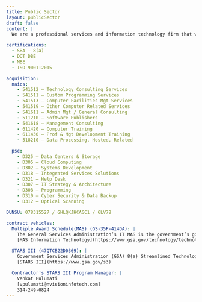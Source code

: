 ```yaml
---
title: Public Sector
layout: publicSector
draft: false
content: |
  We are a professional services and information technology firm that works with Fortune 500 and federal agencies to navigate complex enterprise transformations. For more than 17 years, NVision IT has supported major program initiatives in both private and public sectors. We currently support contracts in the manufacturing industries and with the Department of Defense (DoD). We are a service-based company with experience in multiple domains. Mid-tier and large corporations reach out to NVision IT when they need proven performance in enterprise resource planning. NVision IT teams with prime Defense contractors looking for competitive advantage during both acquisition and contract execution. NVision IT is an ISO-9001:2015 QMS, an SBA 8(a), and an MBE company.

certifications:
  - SBA – 8(a)
  - DOT DBE
  - MBE
  - ISO 9001:2015

acquisition:
  naics:
    - 541512 – Technology Consulting Services
    - 541511 – Custom Programming Services
    - 541513 – Computer Facilities Mgt Services
    - 541519 – Other Computer Related Services
    - 541611 – Admin Mgt / General Consulting
    - 511210 – Software Publishers
    - 541618 – Management Consulting
    - 611420 – Computer Training
    - 611430 – Prof & Mgt Development Training
    - 518210 – Data Processing, Hosted, Related

  psc:
    - D325 – Data Centers & Storage
    - D305 – Cloud Computing
    - D302 – Systems Development
    - D318 – Integrated Services Solutions
    - D321 – Help Desk
    - D307 – IT Strategy & Architecture
    - D308 – Programming
    - D310 – Cyber Security & Data Backup
    - D312 – Optical Scanning

DUNSU: 078315527 / GHLQKJHCAGC1 / 6LV78

contract vehicles:
  Multiple Award Schedule(MAS) (GS-35F-414DA): |
    The General Services Administration’s IT MAS is the government’s go-to source for IT acquisitions and is broadly recognized for its benefits of cost savings, time savings, selection, and built-in value. IT Schedule is organizationally positioned under GSA’s Federal Acquisition Service (FAS) and Office of Integrated Technology Services (ITS). IT Schedule is an Indefinite Delivery Indefinite Quantity (IDIQ) Multiple Award Schedule (MAS) contract. It is an IT procurement vehicle that offers a comprehensive array of state-of-the-art IT products, services, and solutions. Approximately 80 percent of IT MAS contract holders are small businesses. Additional information is on the following web site:
    [MAS Information Technology](https://www.gsa.gov/technology/technology-purchasing-programs/mas-information-technology)

  STARS III (47QTCB22D0369): |
    Government Services Administration (GSA) 8(a) Streamlined Technology Acquisition Resources for Services (STARS) III Governmentwide Acquisition Contract (GWAC). Under this Multiple Award, Indefinite-Delivery, Indefinite-Quantity (MA-IDIQ) Governmentwide Acquisition Contract (GWAC), NVision IT provides information technology (IT) services and emerging technology-based solutions along with the ancillary support necessary and integral to the services being acquired. 8(a) STARS III is a five-year contract with one three-year option, $50 billion-dollar federal contract vehicle specifically set-aside for Small Business Administration (SBA) certified 8(a) companies across the country for IT services. STARS III Master Contract awards are reserved exclusively for qualifying SBA certified 8(a) prime contractors with competitive prices. GSA’s 8(a) STARS GWACs leverage a long-standing partnership with the Small Business Administration (SBA) to support the development of 8(a) firms and provide federal agencies a way to deliver mission-critical IT services working with small, disadvantaged businesses. STARS III will deliver opportunities to these firms and will drive progress on important public policy objectives including the President’s Executive Order 13985 On Advancing Racial Equity and Support for Underserved Communities Through the Federal Government as we work to improve diversity, equity, inclusion, and accessibility. Additional information is on the following web site:
    [STARS III](https://www.gsa.gov/s3)

  Contractor’s STARS III Program Manager: |
    Venkat Pulumati
    [vpulumati@nvisioninfotech.com]
    314-249-0824
---
```

